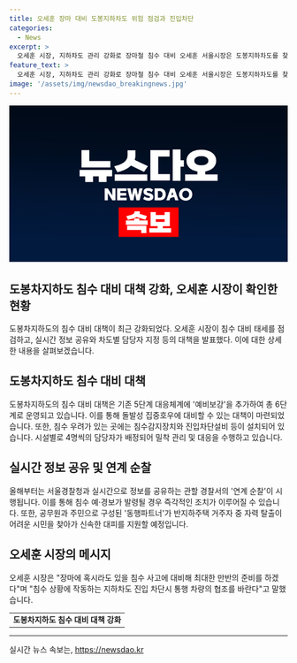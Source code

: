 ```yaml
---
title: 오세훈 장마 대비 도봉지하차도 위험 점검과 진입차단
categories:
  - News
excerpt: >
  오세훈 시장, 지하차도 관리 강화로 장마철 침수 대비 오세훈 서울시장은 도봉지하차도를 찾아 침수 예방시설을 점검하고, 도봉구 중랑천변에서 풍수해 대비를 점검했다. 지하차도별로 관리 담당자 660명을 지정하고, 지하차도 165곳에 침수감지장치와 진입차단설비를 설치했다. 또한, 기존 5단계 대응체계에 예비보강을 추가하여 총 6단계로 운영하고, 경찰과의 실시간 정보 공유 및 동행파트너 시스템을 구축했다. 오 시장은 시민들의 협조를 요청하며, 장마에 대비해 최대한의 준비를 다하겠다고 밝혔다.
feature_text: >
  오세훈 시장, 지하차도 관리 강화로 장마철 침수 대비 오세훈 서울시장은 도봉지하차도를 찾아 침수 예방시설을 점검하고, 도봉구 중랑천변에서 풍수해 대비를 점검했다. 지하차도별로 관리 담당자 660명을 지정하고, 지하차도 165곳에 침수감지장치와 진입차단설비를 설치했다. 또한, 기존 5단계 대응체계에 예비보강을 추가하여 총 6단계로 운영하고, 경찰과의 실시간 정보 공유 및 동행파트너 시스템을 구축했다. 오 시장은 시민들의 협조를 요청하며, 장마에 대비해 최대한의 준비를 다하겠다고 밝혔다.
image: '/assets/img/newsdao_breakingnews.jpg'
---
```


<p><img src="/assets/img/newsdao_breakingnews.jpg" alt="firstkoreanews 속보" /></p>

<h2>도봉차지하도 침수 대비 대책 강화, 오세훈 시장이 확인한 현황</h2>

<p data-ke-size="size16">도봉차지하도의 침수 대비 대책이 최근 강화되었다. 오세훈 시장이 침수 대비 태세를 점검하고, 실시간 정보 공유와 차도별 담당자 지정 등의 대책을 발표했다. 이에 대한 상세한 내용을 살펴보겠습니다. </p>

<h2 data-ke-size="size26">도봉차지하도 침수 대비 대책</h2>

<p data-ke-size="size16">도봉차지하도의 침수 대비 대책은 기존 5단계 대응체계에 '예비보강'을 추가하여 총 6단계로 운영되고 있습니다. 이를 통해 돌발성 집중호우에 대비할 수 있는 대책이 마련되었습니다. 또한, 침수 우려가 있는 곳에는 침수감지장치와 진입차단설비 등이 설치되어 있습니다. 시설별로 4명씩의 담당자가 배정되어 밀착 관리 및 대응을 수행하고 있습니다.</p>

<h2 data-ke-size="size26">실시간 정보 공유 및 연계 순찰</h2>

<p data-ke-size="size16">올해부터는 서울경찰청과 실시간으로 정보를 공유하는 관할 경찰서의 '연계 순찰'이 시행됩니다. 이를 통해 침수 예·경보가 발령될 경우 즉각적인 조치가 이루어질 수 있습니다. 또한, 공무원과 주민으로 구성된 '동행파트너'가 반지하주택 거주자 중 자력 탈출이 어려운 시민을 찾아가 신속한 대피를 지원할 예정입니다.</p>

<h2 data-ke-size="size26">오세훈 시장의 메시지</h2>

<p data-ke-size="size16">오세훈 시장은 "장마에 혹시라도 있을 침수 사고에 대비해 최대한 만반의 준비를 하겠다"며 "침수 상황에 작동하는 지하차도 진입 차단시 통행 차량의 협조를 바란다"고 말했습니다.</p>

<table>
    <tr>
        <td style="text-align: center; height: 17px;"><b>도봉차지하도 침수 대비 대책 강화</b></td>
    </tr>
</table>

<p><hr></p>
실시간 뉴스 속보는, <a href="https://newsdao.kr" rel="dofollow">https://newsdao.kr</a>


